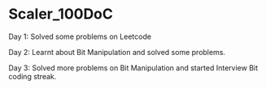 # Scaler_100DoC

Day 1: Solved some problems on Leetcode

Day 2: Learnt about Bit Manipulation and solved some problems.

Day 3: Solved more problems on Bit Manipulation and started Interview Bit coding streak.
